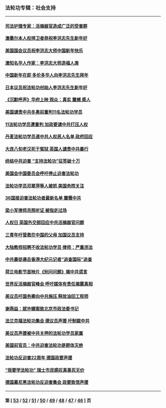 ### 法轮功专辑：社会支持
---
#### [司法护理专家：活摘器官造成广泛的受害群](../../pages/nf4386/n13570425.md?02120430) 
#### [澳墨尔本人权捍卫者恭祝李洪志先生新年好](../../pages/nf4386/n13556164.md?02120430) 
#### [美国国会议员祝李洪志大师中国新年快乐](../../pages/nf4386/n13554208.md?02120430) 
#### [澳知名华人作家：李洪志大师造福人类](../../pages/nf4386/n13552049.md?02120430) 
#### [中国新年在即 多伦多华人向李洪志先生拜年](../../pages/nf4386/n13531756.md?02120430) 
#### [日本议员祝法轮功创始人李洪志先生新年好](../../pages/nf4386/n13543228.md?02120430) 
#### [《沉默呼声》华府上映 观众：真实 震撼 感人](../../pages/nf4386/n13524739.md?02120430) 
#### [美国谴责中共冬奥前重判11名法轮功学员](../../pages/nf4386/n13521806.md?02120430) 
#### [11法轮功学员遭重判 加政要谴中共打压人权](../../pages/nf4386/n13521294.md?02120430) 
#### [丹麦法轮功学员递中共人权恶人名单 政府回应](../../pages/nf4386/n13497482.md?02120430) 
#### [大连八旬老汉死于冤狱 英国人谴责中共暴行](../../pages/nf4386/n13480118.md?02120430) 
#### [终结中共迫害 “支持法轮功”征签破十万](../../pages/nf4386/n13471084.md?02120430) 
#### [美国会中国委员会呼吁停止迫害法轮功](../../pages/nf4386/n13465411.md?02120430) 
#### [法轮功学员邓翠萍等人被抓 美国务院关注](../../pages/nf4386/n13451524.md?02120430) 
#### [36国接迫害法轮功者最新名单 震慑中共](../../pages/nf4386/n13445909.md?02120430) 
#### [梁小军律师吊照听证 被指走过场](../../pages/nf4386/n13437662.md?02120430) 
#### [人权日 英国外交部回应中共活摘器官问题](../../pages/nf4386/n13430243.md?02120430) 
#### [三青年吁营救在中国的父母 加国议员支持](../../pages/nf4386/n13429744.md?02120430) 
#### [大陆教师招聘不收法轮功学员 律师：严重违法](../../pages/nf4386/n13365839.md?02120430) 
#### [中共暴徒袭击香港大纪元记者“追查国际”追查](../../pages/nf4386/n13343404.md?02120430) 
#### [荷兰电影节首映片《别问问题》揭中共谎言](../../pages/nf4386/n13321179.md?02120430) 
#### [世界反活摘器官峰会 呼吁媒体有责任揭露真相](../../pages/nf4386/n13264475.md?02120430) 
#### [美议员吁国务卿向中共施压 释放油田工程师](../../pages/nf4386/n13233845.md?02120430) 
#### [谢燕益：就许娜案致北京市政法委书记](../../pages/nf4386/n13182701.md?02120430) 
#### [法兰克福法轮功集会 德议员声援 吁制裁中共](../../pages/nf4386/n13175975.md?02120430) 
#### [美议员声援被中共关押的法轮功学员家属](../../pages/nf4386/n13158310.md?02120430) 
#### [美国前官员：中共迫害法轮功是群体灭绝](../../pages/nf4386/n13157750.md?02120430) 
#### [法轮功反迫害22周年 德国政要声援](../../pages/nf4386/n13143632.md?02120430) 
#### [“我要学法轮功” 瑞士市民感叹真善忍无价](../../pages/nf4386/n13129633.md?02120430) 
#### [德国慕尼黑法轮功反迫害集会 政要致信声援](../../pages/nf4386/n13129148.md?02120430) 

---
#### 第 [ [53](./53.md?02120430) / [52](./52.md?02120430) / [51](./51.md?02120430) / [50](./50.md?02120430) / [49](./49.md?02120430) / [48](./48.md?02120430) / [47](./47.md?02120430) / [46](./46.md?02120430) ] 页
